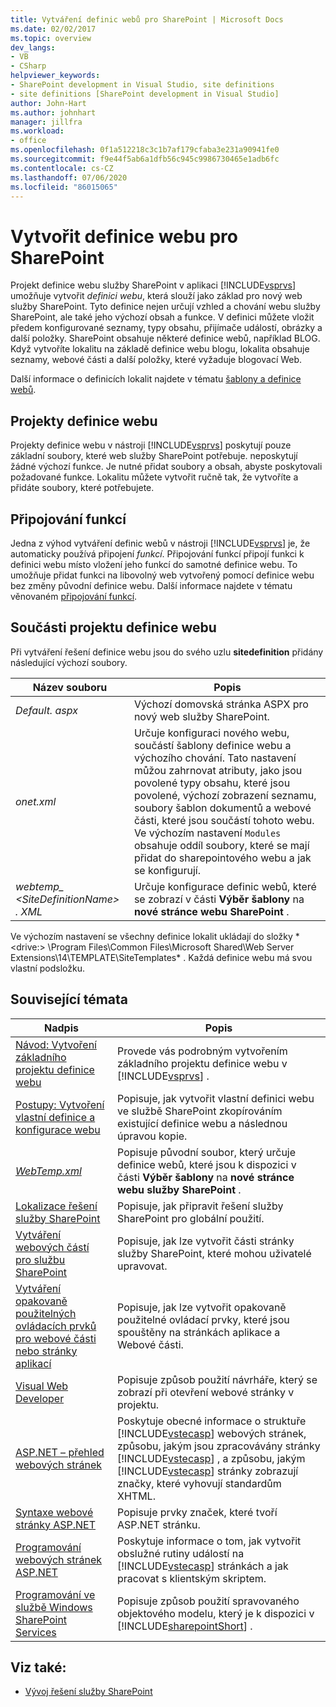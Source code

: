 ```yaml
---
title: Vytváření definic webů pro SharePoint | Microsoft Docs
ms.date: 02/02/2017
ms.topic: overview
dev_langs:
- VB
- CSharp
helpviewer_keywords:
- SharePoint development in Visual Studio, site definitions
- site definitions [SharePoint development in Visual Studio]
author: John-Hart
ms.author: johnhart
manager: jillfra
ms.workload:
- office
ms.openlocfilehash: 0f1a512218c3c1b7af179cfaba3e231a90941fe0
ms.sourcegitcommit: f9e44f5ab6a1dfb56c945c9986730465e1adb6fc
ms.contentlocale: cs-CZ
ms.lasthandoff: 07/06/2020
ms.locfileid: "86015065"
---
```

# <a name="create-site-definitions-for-sharepoint"></a>Vytvořit definice webu pro SharePoint
  Projekt definice webu služby SharePoint v aplikaci [!INCLUDE[vsprvs](../sharepoint/includes/vsprvs-md.md)] umožňuje vytvořit *definici webu*, která slouží jako základ pro nový web služby SharePoint. Tyto definice nejen určují vzhled a chování webu služby SharePoint, ale také jeho výchozí obsah a funkce. V definici můžete vložit předem konfigurované seznamy, typy obsahu, přijímače událostí, obrázky a další položky. SharePoint obsahuje některé definice webů, například BLOG. Když vytvoříte lokalitu na základě definice webu blogu, lokalita obsahuje seznamy, webové části a další položky, které vyžaduje blogovací Web.

 Další informace o definicích lokalit najdete v tématu [šablony a definice webů](/previous-versions/office/developer/sharepoint-2010/ms434313(v=office.14)).

## <a name="site-definition-projects"></a>Projekty definice webu
 Projekty definice webu v nástroji [!INCLUDE[vsprvs](../sharepoint/includes/vsprvs-md.md)] poskytují pouze základní soubory, které web služby SharePoint potřebuje. neposkytují žádné výchozí funkce. Je nutné přidat soubory a obsah, abyste poskytovali požadované funkce. Lokalitu můžete vytvořit ručně tak, že vytvoříte a přidáte soubory, které potřebujete.

## <a name="feature-stapling"></a>Připojování funkcí
 Jedna z výhod vytváření definic webů v nástroji [!INCLUDE[vsprvs](../sharepoint/includes/vsprvs-md.md)] je, že automaticky používá připojení *funkcí*. Připojování funkcí připojí funkci k definici webu místo vložení jeho funkcí do samotné definice webu. To umožňuje přidat funkci na libovolný web vytvořený pomocí definice webu bez změny původní definice webu. Další informace najdete v tématu věnovaném [připojování funkcí](/previous-versions/office/developer/sharepoint-2007/bb861862(v=office.12)).

## <a name="site-definition-project-components"></a>Součásti projektu definice webu
 Při vytváření řešení definice webu jsou do svého uzlu **sitedefinition** přidány následující výchozí soubory.

|Název souboru|Popis|
|---------------|-----------------|
|*Default. aspx*|Výchozí domovská stránka ASPX pro nový web služby SharePoint.|
|*onet.xml*|Určuje konfiguraci nového webu, součástí šablony definice webu a výchozího chování. Tato nastavení můžou zahrnovat atributy, jako jsou povolené typy obsahu, které jsou povolené, výchozí zobrazení seznamu, soubory šablon dokumentů a webové části, které jsou součástí tohoto webu. Ve výchozím nastavení `Modules` obsahuje oddíl soubory, které se mají přidat do sharepointového webu a jak se konfigurují.|
|*webtemp_ \<SiteDefinitionName> . XML*|Určuje konfigurace definic webů, které se zobrazí v části **Výběr šablony** na **nové stránce webu SharePoint** .|

 Ve výchozím nastavení se všechny definice lokalit ukládají do složky * \<drive:> \Program Files\Common Files\Microsoft Shared\Web Server Extensions\14\TEMPLATE\SiteTemplates* . Každá definice webu má svou vlastní podsložku.

## <a name="related-topics"></a>Související témata

|Nadpis|Popis|
|-----------|-----------------|
|[Návod: Vytvoření základního projektu definice webu](../sharepoint/walkthrough-create-a-basic-site-definition-project.md)|Provede vás podrobným vytvořením základního projektu definice webu v [!INCLUDE[vsprvs](../sharepoint/includes/vsprvs-md.md)] .|
|[Postupy: Vytvoření vlastní definice a konfigurace webu](/previous-versions/office/developer/sharepoint-2010/ms454677(v=office.14))|Popisuje, jak vytvořit vlastní definici webu ve službě SharePoint zkopírováním existující definice webu a následnou úpravou kopie.|
|[*WebTemp.xml*](/previous-versions/office/developer/sharepoint-2010/ms447717(v=office.14))|Popisuje původní soubor, který určuje definice webů, které jsou k dispozici v části **Výběr šablony** na **nové stránce webu služby SharePoint** .|
|[Lokalizace řešení služby SharePoint](../sharepoint/localizing-sharepoint-solutions.md)|Popisuje, jak připravit řešení služby SharePoint pro globální použití.|
|[Vytváření webových částí pro službu SharePoint](../sharepoint/creating-web-parts-for-sharepoint.md)|Popisuje, jak lze vytvořit části stránky služby SharePoint, které mohou uživatelé upravovat.|
|[Vytváření opakovaně použitelných ovládacích prvků pro webové části nebo stránky aplikací](../sharepoint/creating-reusable-controls-for-web-parts-or-application-pages.md)|Popisuje, jak lze vytvořit opakovaně použitelné ovládací prvky, které jsou spouštěny na stránkách aplikace a Webové části.|
|[Visual Web Developer](/previous-versions/visualstudio/visual-studio-2010/ms178093(v=vs.100))|Popisuje způsob použití návrháře, který se zobrazí při otevření webové stránky v projektu.|
|[ASP.NET – přehled webových stránek](/previous-versions/aspnet/428509ah(v=vs.100))|Poskytuje obecné informace o struktuře [!INCLUDE[vstecasp](../sharepoint/includes/vstecasp-md.md)] webových stránek, způsobu, jakým jsou zpracovávány stránky [!INCLUDE[vstecasp](../sharepoint/includes/vstecasp-md.md)] , a způsobu, jakým [!INCLUDE[vstecasp](../sharepoint/includes/vstecasp-md.md)] stránky zobrazují značky, které vyhovují standardům XHTML.|
|[Syntaxe webové stránky ASP.NET](/previous-versions/aspnet/k33801s3(v=vs.100))|Popisuje prvky značek, které tvoří ASP.NET stránku.|
|[Programování webových stránek ASP.NET](/previous-versions/aspnet/0yt4zca8(v=vs.100))|Poskytuje informace o tom, jak vytvořit obslužné rutiny událostí na [!INCLUDE[vstecasp](../sharepoint/includes/vstecasp-md.md)] stránkách a jak pracovat s klientským skriptem.|
|[Programování ve službě Windows SharePoint Services](/previous-versions/office/developer/sharepoint-services/ms430674(v=office.12))|Popisuje způsob použití spravovaného objektového modelu, který je k dispozici v [!INCLUDE[sharepointShort](../sharepoint/includes/sharepointshort-md.md)] .|

## <a name="see-also"></a>Viz také:
- [Vývoj řešení služby SharePoint](../sharepoint/developing-sharepoint-solutions.md)
